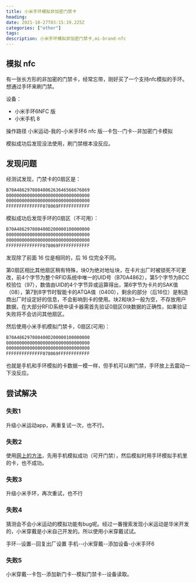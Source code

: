 ```yaml
---
title: 小米手环模拟非加密门禁卡
heading: 
date: 2021-10-27T03:15:19.225Z
categories: ["other"]
tags: 
description: 小米手环模拟非加密门禁卡,mi-brand-nfc
---
```


## 模拟 nfc

有一张长方形的非加密的门禁卡，经常忘带，刚好买了一个支持nfc模拟的手环。想通过手环来刷门禁。

设备：
- 小米手环6NFC 版
- 小米手机 8


操作路径
小米运动-我的-小米手环6 nfc 版--卡包--门卡--非加密门卡模拟

模拟成功后发现没法使用，刷门禁根本没反应。

## 发现问题
经测试发现，门禁卡的0扇区是：
```bash
B70A4862970804006263646566676869
00000000000000000000000000000000
00000000000000000000000000000000
FFFFFFFFFFFFFF078069FFFFFFFFFFFF
```

模拟成功后发现手环的0扇区（不可用）：
```bash
B70A486297080400D200000100000000
00000000000000000000000000000000
00000000000000000000000000000000
FFFFFFFFFFFFFF078069FFFFFFFFFFFF
```

发现除了前面 16 位是相同的，后 16 位完全不同。

第0扇区相比其他扇区稍有特殊，块0为绝对地址块，在卡片出厂时被锁死不可更改，前4个字节为整个RFID系统中唯一的UID号（B70A4862），第5个字节为BCC校验位（97），数值由UID的4个字节异或运算得出，第6字节为卡片的SAK值（08），第7到8字节时智能卡的ATQA值（0400），剩余的部分（后16位）是制造商出厂时设定好的信息，不会影响到卡的使用。块2和块3一般为空，不存放用户数据，在大部分RFID系统中读卡器需首先验证0扇区0块数据的正确性，如果验证失败将不会访问其他扇区。

然后使用小米手机模拟门禁卡，0扇区(可用)：
```bash
B70A486297080400D200000100000000
00000000000000000000000000000000
00000000000000000000000000000000
FFFFFFFFFFFFFF078069FFFFFFFFFFFF
```

也就是手机和手环模拟的卡数据一模一样，但手机可以刷门禁，手环放上去震动一下没反应。


## 尝试解决

### 失败1
升级小米运动app，再重复试一次，也不行。

### 失败2
使用[网上的方法](https://zhuanlan.zhihu.com/p/362356658)，先用手机模拟成功（可开门禁），然后模拟时用手环模拟手机里的卡，也不成功。

### 失败3
升级小米手环，再次重试，也不行


### 失败4
猜测会不会小米运动的模拟功能有bug呢。经过一番搜索发现小米运动是华米开发的，小米穿戴是小米自己开发的。所以使用小米穿戴试试。

手环--设置--回复出厂设置
手机--小米穿戴--添加设备-小米手环6

### 失败5

小米穿戴--卡包--添加新门卡--模拟门禁卡--设备读取。




